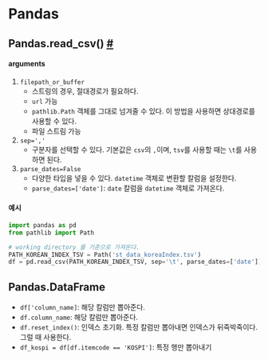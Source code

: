# Pandas

## Pandas.read_csv() [#](https://pandas.pydata.org/pandas-docs/stable/reference/api/pandas.read_csv.html)

#### arguments
1. `filepath_or_buffer`
	- 스트링의 경우, 절대경로가 필요하다.
	- `url` 가능
	- `pathlib.Path` 객체를 그대로 넘겨줄 수 있다. 이 방법을 사용하면 상대경로를 사용할 수 있다.
	- 파일 스트림 가능
2. `sep=','`
	- 구분자를 선택할 수 있다. 기본값은 `csv`의 `,`이며, `tsv`를 사용할 때는 `\t`를 사용하면 된다. 
3. `parse_dates=False`
	- 다양한 타입을 넣을 수 있다. `datetime` 객체로 변환할 칼럼을 설정한다. 
	- `parse_dates=['date']`: `date` 칼럼을 `datetime` 객체로 가져온다.

#### 예시
```python
import pandas as pd
from pathlib import Path

# working directory 를 기준으로 가져온다. 
PATH_KOREAN_INDEX_TSV = Path('st_data_koreaIndex.tsv')
df = pd.read_csv(PATH_KOREAN_INDEX_TSV, sep='\t', parse_dates=['date'])
``` 	


## Pandas.DataFrame
- `df['column_name]`: 해당 칼럼만 뽑아준다.  
- `df.column_name`: 해당 칼럼만 뽑아준다.  
- `df.reset_index()`: 인덱스 초기화. 특정 칼럼만 뽑아내면 인덱스가 뒤죽박죽이다. 그럴 때 사용한다.   
- `df_kospi = df[df.itemcode == 'KOSPI']`: 특정 행만 뽑아내기  

